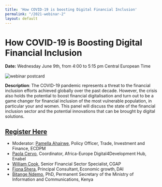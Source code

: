 ```yaml
---
title: 'How COVID-19 is boosting Digital Financial Inclusion'
permalink: "/2021-webinar-2"
layout: default
---
```


# How COVID-19 is Boosting Digital Financial Inclusion 

<div>
  <span style="display: block; margin-bottom: 1rem;"><strong>Date:</strong> Wednesday June 9th, from 4:00 to 5:15 pm Central European Time</span>
</div>

![webinar postcard](/uploads/webinar-postcard-2.jpg)

**Description**: The COVID-19 pandemic represents a threat to the financial inclusion efforts achieved globally over the past decade. However, the crisis also holds the potential to boost financial digitalisation and turn out to be a game changer for financial inclusion of the most vulnerable population, in particular your and women. This panel will discuss the state of the financial inclusion sector and the potential innovations that can be brought by digital solutions.  

<aside>
<h2><a href="https://docs.google.com/forms/d/e/1FAIpQLSeVcgJ3Z8POLJF3iMRv052W1MCH0sDFEHs-WmT-W9tqmEUscw/viewform">Register Here</a></h2>
</aside>

* Moderator: [Pamella Ahairwe](https://ecdpm.org/people/pamella-ahairwe/), Policy Officer, Trade, Investment and Finance, ECDPM 
* [Paola Cervo](https://www.linkedin.com/in/paolacervo/), Coordinator, Africa-Europe Digital4Development Hub, Enabel 
* [William Cook](https://www.cgap.org/about/people/william-cook), Senior Financial Sector Specialist, CGAP 
* [Fiona Shera](https://www.dai.com/who-we-are/our-team/fiona-shera), Principal Consultant, Economic growth, DAI 
* [Bitange Ndemo](https://bitangendemo.me/), PhD, Permanent Secretary of the Ministry of Information and Communications, Kenya 